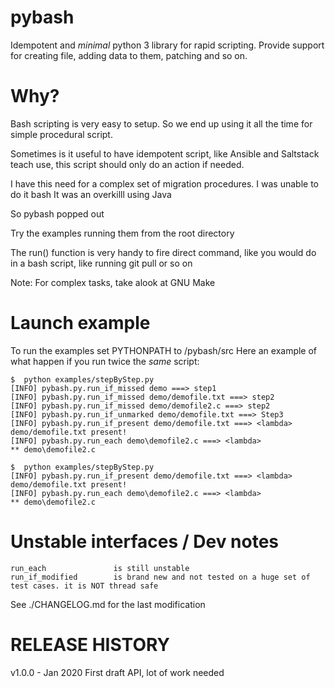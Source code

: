 
# pybash
Idempotent and *minimal* python 3 library for rapid scripting.
Provide support for creating file, adding data to them, patching and so on.

# Why?
Bash scripting is very easy to setup. So we end up using it all the time for simple procedural script.

Sometimes is it useful to have idempotent script, like Ansible and Saltstack teach use, this script should only do an action if needed.

I have this need for a complex set of migration procedures.
I was unable to do it bash
It was an overkilll using Java

So pybash popped out

Try the examples running them from the root directory

The run() function is very handy to fire direct command, like you would do in a bash script, like running git pull or so on

Note: For complex tasks, take alook at GNU Make

# Launch example
To run the examples set PYTHONPATH  to <pybash-path>/pybash/src
Here an example of what happen if you run twice the *same* script:

    $  python examples/stepByStep.py
    [INFO] pybash.py.run_if_missed demo ===> step1
    [INFO] pybash.py.run_if_missed demo/demofile.txt ===> step2
    [INFO] pybash.py.run_if_missed demo/demofile2.c ===> step2
    [INFO] pybash.py.run_if_unmarked demo/demofile.txt ===> Step3
    [INFO] pybash.py.run_if_present demo/demofile.txt ===> <lambda>
    demo/demofile.txt present!
    [INFO] pybash.py.run_each demo\demofile2.c ===> <lambda>
    ** demo\demofile2.c
    
    $  python examples/stepByStep.py
    [INFO] pybash.py.run_if_present demo/demofile.txt ===> <lambda>
    demo/demofile.txt present!
    [INFO] pybash.py.run_each demo\demofile2.c ===> <lambda>
    ** demo\demofile2.c

# Unstable interfaces / Dev notes

    run_each               is still unstable
    run_if_modified        is brand new and not tested on a huge set of test cases. it is NOT thread safe


See   ./CHANGELOG.md for the last modification

# RELEASE HISTORY

v1.0.0 - Jan 2020 First draft API, lot of work needed
